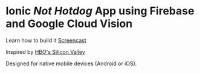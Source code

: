 # Ionic *Not Hotdog* App using Firebase and Google Cloud Vision

Learn how to build it [Screencast]()

Inspired by [HBO's Silicon Valley](https://www.youtube.com/watch?v=ACmydtFDTGs)

Designed for native mobile devices (Android or iOS). 